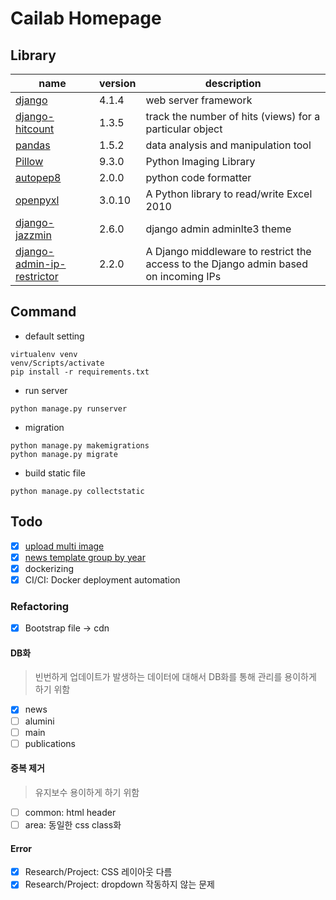 # Cailab Homepage

## Library

| name                                                                               | version | description                                                                          |
| ---------------------------------------------------------------------------------- | ------- | ------------------------------------------------------------------------------------ |
| [django](https://www.djangoproject.com/)                                           | 4.1.4   | web server framework                                                                 |
| [django-hitcount](https://django-hitcount.readthedocs.io/en/latest/)               | 1.3.5   | track the number of hits (views) for a particular object                             |
| [pandas](https://pandas.pydata.org/)                                               | 1.5.2   | data analysis and manipulation tool                                                  |
| [Pillow](https://pillow.readthedocs.io/en/stable/)                                 | 9.3.0   | Python Imaging Library                                                               |
| [autopep8](https://pypi.org/project/autopep8/)                                     | 2.0.0   | python code formatter                                                                |
| [openpyxl](https://openpyxl.readthedocs.io/en/stable/)                             | 3.0.10  | A Python library to read/write Excel 2010                                            |
| [django-jazzmin](https://django-jazzmin.readthedocs.io/)                           | 2.6.0   | django admin adminlte3 theme                                                         |
| [django-admin-ip-restrictor](https://pypi.org/project/django-admin-ip-restrictor/) | 2.2.0   | A Django middleware to restrict the access to the Django admin based on incoming IPs |

## Command

- default setting

```shell
virtualenv venv
venv/Scripts/activate
pip install -r requirements.txt
```

- run server

```shell
python manage.py runserver
```

- migration

```shell
python manage.py makemigrations
python manage.py migrate
```

- build static file

```shell
python manage.py collectstatic
```

## Todo

- [x] [upload multi image](https://soshace.com/upload-multiple-images-to-a-django-model-without-plugins/)
- [x] [news template group by year](https://stackoverflow.com/questions/8678336/django-grouping-querysets-by-a-certain-field-in-template)
- [x] dockerizing
- [x] CI/CI: Docker deployment automation

### Refactoring

- [x] Bootstrap file -> cdn

#### DB화

> 빈번하게 업데이트가 발생하는 데이터에 대해서 DB화를 통해 관리를 용이하게 하기 위함

- [x] news
- [ ] alumini
- [ ] main
- [ ] publications

#### 중복 제거

> 유지보수 용이하게 하기 위함

- [ ] common: html header
- [ ] area: 동일한 css class화

#### Error

- [x] Research/Project: CSS 레이아웃 다름
- [x] Research/Project: dropdown 작동하지 않는 문제
